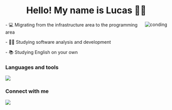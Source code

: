 
<h1 align = "center" >Hello! My name is Lucas 🖖🏼</h1>
 <img src= "https://mir-s3-cdn-cf.behance.net/project_modules/disp/b97f5428262707.5637231a3c26a.gif" alt = "conding" align="right"/ > 

<p >  - 💻 Migrating from the infrastructure area to the programming area </P>
<p >    - 🧑‍🎓 Studying software analysis and development </p> 
<p >   - 📚 Studying English on your own </p> 
 
</div>

<div>
  <h3>Languages and tools </h3>
  <a href="https://skillicons.dev"> <img src="https://skillicons.dev/icons?i=html,css,js,mysql,git,github,linux"/></a>
 
</div>

<div align="left">
 <h3 > Connect with me </h3>
 <p>
  <a href="https://www.linkedin.com/in/lucas-vicente-564244174/" tang="_blank"> <img src = "https://img.shields.io/badge/LinkedIn-0077B5?style=for-the-badge&logo=linkedin&logoColor=white" tang="_blank" </img>  </a>
   
   
  </p>

  
 </div>

